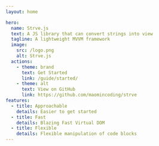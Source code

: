 ```yaml
---
layout: home

hero:
  name: Strve.js
  text: A JS library that can convert strings into view
  tagline: A lightweight MVVM framework
  image:
    src: /logo.png
    alt: Strve.js
  actions:
    - theme: brand
      text: Get Started
      link: /guide/started/
    - theme: alt
      text: View on GitHub
      link: https://github.com/maomincoding/strve
features:
  - title: Approachable
    details: Easier to get started
  - title: Fast
    details: Blazing Fast Virtual DOM
  - title: Flexible
    details: Flexible manipulation of code blocks
---
```

